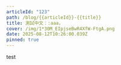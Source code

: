 ```yaml
---
articleId: "123"
path: /blog/{{articleId}}-{{title}}
title: 測試中文：:aaa，
cover: /img/1*30M_EIpjseBwR4XfW-FtgA.png
date: 2025-08-12T10:26:00.039Z
pinned: true
---
```

test